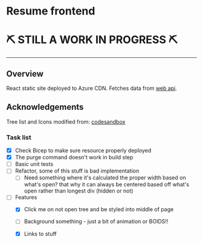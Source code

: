 # Resume frontend

# ⛏ STILL A WORK IN PROGRESS ⛏

------------------------------

## Overview
React static site deployed to Azure CDN. Fetches data from [web api](https://github.com/hughdtt/cloud-resume-backend).

## Acknowledgements
Tree list and Icons modified from: [codesandbox](https://codesandbox.io/s/nlzui)

### Task list
- [x] Check Bicep to make sure resource properly deployed
- [x] The purge command doesn't work in build step
- [ ] Basic unit tests
- [ ] Refactor, some of this stuff is bad implementation
    - [ ] Need something where it's calculated the proper width based on what's open? that why it can always be centered based off what's open rather than longest div (hidden or not)
- [ ] Features
    - [x] Click me on not open tree and be styled into middle of page
    - [ ] Background something - just a bit of animation or BOIDS!!
    - [x] Links to stuff



